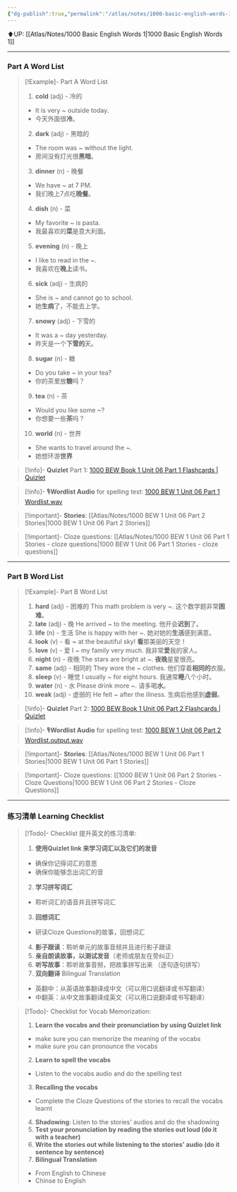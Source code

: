 ```yaml
---
{"dg-publish":true,"permalink":"/atlas/notes/1000-basic-english-words-1-unit-06/"}
---
```


⬆️UP: [[Atlas/Notes/1000 Basic English Words 1\|1000 Basic English Words 1]]

---
### Part A Word List


> [!Example]- Part A Word List
> 1. **cold** (adj) - 冷的
> 	- It is very ~ outside today. 
> 	- 今天外面很**冷**。
> 2. **dark** (adj) - 黑暗的
> 	- The room was ~ without the light. 
> 	- 房间没有灯光很**黑暗**。
> 3. **dinner** (n) - 晚餐
> 	- We have ~ at 7 PM. 
> 	- 我们晚上7点吃**晚餐**。
> 4. **dish** (n) - 菜
> 	- My favorite ~ is pasta. 
> 	- 我最喜欢的**菜**是意大利面。
> 5. **evening** (n) - 晚上
> 	- I like to read in the ~. 
> 	- 我喜欢在**晚上**读书。
> 6. **sick** (adj) - 生病的
> 	- She is ~ and cannot go to school. 
> 	- 她**生病**了，不能去上学。
> 7. **snowy** (adj) - 下雪的
> 	- It was a ~ day yesterday.
> 	- 昨天是一个**下雪的**天。
> 8. **sugar** (n) - 糖
> 	- Do you take ~ in your tea? 
> 	- 你的茶里放**糖**吗？
> 9. **tea** (n) - 茶
> 	- Would you like some ~?
> 	 - 你想要一些**茶**吗？
>  10. **world** (n) - 世界
> 	 - She wants to travel around the ~. 
> 	 - 她想环游**世界**


> [!info]- **Quizlet** Part 1: [1000 BEW Book 1 Unit 06 Part 1 Flashcards | Quizlet](https://quizlet.com/my/926826691/1000-bew-book-1-unit-06-part-1-flash-cards/?i=1vbzw5&x=1jqt)

> [!info]- 🎙️**Wordlist Audio** for spelling test: [1000 BEW 1 Unit 06 Part 1 Wordlist.wav](https://drive.google.com/file/d/1GhtSwjKIxnAyfKvM6rnaid9orGhECOjU/view?usp=drive_link)

> [!important]- **Stories**: [[Atlas/Notes/1000 BEW 1 Unit 06 Part 2 Stories\|1000 BEW 1 Unit 06 Part 2 Stories]]

> [!important]- Cloze questions: [[Atlas/Notes/1000 BEW 1 Unit 06 Part 1 Stories - cloze questions\|1000 BEW 1 Unit 06 Part 1 Stories - cloze questions]]

---
### Part B Word List


> [!Example]- Part B Word List
> 1. **hard** (adj) - 困难的
> This math problem is very ~. 
> 这个数学题非常**困难**。
> 2. **late** (adj) - 晚
> He arrived ~ to the meeting. 
> 他开会**迟到**了。
> 3. **life** (n) - 生活
> She is happy with her ~. 
> 她对她的**生活**感到满意。
> 4. **look** (v) - 看
> **~** at the beautiful sky! 
> **看**那美丽的天空！
> 5. **love** (v) - 爱
> I ~ my family very much. 
> 我非常**爱**我的家人。
> 6. **night** (n) - 夜晚
> The stars are bright at ~. 
> **夜晚**星星很亮。
> 7. **same** (adj) - 相同的
> They wore the ~ clothes. 
> 他们穿着**相同的**衣服。
> 8. **sleep** (v) - 睡觉
> I usually ~ for eight hours. 
> 我通常**睡**八个小时。
> 9. **water** (n) - 水
> Please drink more ~. 
> 请多喝**水**。
> 10. **weak** (adj) - 虚弱的
> He felt ~ after the illness. 
> 生病后他感到**虚弱**。


> [!info]- **Quizlet** Part 2: [1000 BEW Book 1 Unit 06 Part 2 Flashcards | Quizlet](https://quizlet.com/my/926826803/1000-bew-book-1-unit-06-part-2-flash-cards/?i=1vbzw5&x=1jqt)

> [!info]- 🎙️**Wordlist Audio** for spelling test: [1000 BEW 1 Unit 06 Part 2 Wordlist.output.wav](https://drive.google.com/file/d/1wMmU6LF5afdSRqkRtAA2NUoRS6zlFyqW/view?usp=drive_link)

> [!important]- **Stories**: [[Atlas/Notes/1000 BEW 1 Unit 06 Part 1 Stories\|1000 BEW 1 Unit 06 Part 1 Stories]]

> [!important]- Cloze questions: [[1000 BEW 1 Unit 06 Part 2 Stories - Cloze Questions\|1000 BEW 1 Unit 06 Part 2 Stories - Cloze Questions]]

---
### 练习清单 Learning Checklist

> [!Todo]- Checklist 提升英文的练习清单:
> 1. **使用Quizlet link 来学习词汇以及它们的发音** 
>	- 确保你记得词汇的意思 
>	- 确保你能够念出词汇的音 
> 2. **学习拼写词汇** 
>	- 聆听词汇的语音并且拼写词汇 
> 3. **回想词汇**
>	- 研读Cloze Questions的故事，回想词汇 
> 4. **影子跟读**：聆听单元的故事音频并且进行影子跟读 
> 5. **亲自朗读故事，以测试发音**（老师或朋友在旁纠正）
> 6. **听写故事**：聆听故事音频，把故事拼写出来 （逐句逐句拼写）
> 7. **双向翻译** Bilingual Translation 
>	- 英翻中：从英语故事翻译成中文（可以用口说翻译或书写翻译）
>	- 中翻英：从中文故事翻译成英文（可以用口说翻译或书写翻译）

> [!Todo]- Checklist for Vocab Memorization:
> 
> 1. **Learn the vocabs and their pronunciation by using Quizlet link**
>	- make sure you can memorize the meaning of the vocabs
>	- make sure you can pronounce the vocabs
> 2. **Learn to spell the vocabs**
>	- Listen to the vocabs audio and do the spelling test
> 3. **Recalling the vocabs**
>	- Complete the Cloze Questions of the stories to recall the vocabs learnt
> 4. **Shadowing**: Listen to the stories' audios and do the shadowing
> 5. **Test your pronunciation by reading the stories out loud (do it with a teacher)**
> 6. **Write the stories out while listening to the stories' audio (do it sentence by sentence)**
> 7. **Bilingual Translation** 
> 	- From English to Chinese
> 	- Chinse to English

